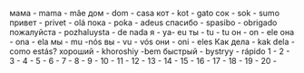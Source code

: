 мама - mama - mãe
дом - dom - casa
кот - kot - gato
сок - sok - sumo
привет - privet - olá
пока - poka - adeus
спасибо - spasibo - obrigado
пожалуйста - pozhaluysta - de nada
я - ya- eu
ты - tu - tu
он - on - ele
она - ona - ela
мы - mu -nós
вы - vu - vós
они - oni - eles
Как дела - kak dela - como estás?
хороший - khoroshiy -bem
быстрый - bystryy - rápido
1 -
2 -
3 -
4 -
5 -
6 -
7 -
8 -
9 -
10 -
11 -
12 -
13 -
14 -
15 -
16 -
17 -
18 -
19 -
20 -